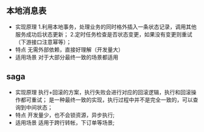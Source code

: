 ## 本地消息表
- 实现原理
  1.利用本地事务，处理业务的同时格外插入一条状态记录，调用其他服务成功后状态更新；
  2.定时任务检查是否状态变更，如果没有变更则重试（下游接口注意幂等）；
- 特点
  无需外部依赖，直接好理解（开发量大）
- 适用场景
  对于大部分最终一致的场景都适用
  
## saga
- 实现原理
  执行+回滚的方案，执行失败会进行对应的回滚逻辑，执行和回滚操作都可重试；
  是一种最终一致的实现，执行过程中并不是完全一致的，可以查询到中间状态；
- 特点
  开发量少，也不会锁资源，异步执行;
- 适用场景
  适用于跨行转帐，下订单等场景;

